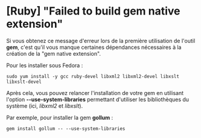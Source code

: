 # [Ruby] "Failed to build gem native extension"

Si vous obtenez ce message d'erreur lors de la première utilisation de l'outil **gem**, c'est qu'il vous manque certaines dépendances nécessaires à la création de la "gem native extension".

Pour les installer sous Fedora :

    sudo yum install -y gcc ruby-devel libxml2 libxml2-devel libxslt libxslt-devel

Après cela, vous pouvez relancer l'installation de votre gem en utilisant l'option **--use-system-libraries** permettant d'utiliser les bibliothèques du système (ici, *libxml2* et *libxslt*).

Par exemple, pour installer la gem **gollum** :

    gem install gollum -- --use-system-libraries

